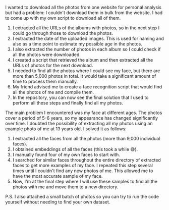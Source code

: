 I wanted to download all the photos from one website for personal analysis but had a problem: I couldn't download them in bulk from the website. I had to come up with my own script to download all of them.

   1. I extracted all the URLs of the albums with photos, so in the next step I could go through those to download the photos.
   2. I extracted the date of the uploaded images. This is used for naming and also as a time point to estimate my possible age in the photos.
   3. I also extracted the number of photos in each album so I could check if all the photos were downloaded.
   4. I created a script that retrieved the album and then extracted all the URLs of photos for the next download.
   5. I needed to find all the photos where I could see my face, but there are more than 5,000 photos in total. It would take a significant amount of time to process them manually.
   6. My friend advised me to create a face recognition script that would find all the photos of me and compile them.
   7. In the repository, you can now see the final solution that I used to perform all these steps and finally find all my photos.


   The main problem I encountered was my face at different ages. The photos cover a period of 5-6 years, so my appearance has changed significantly over time. I doubted the possibility of extracting all my photos using an example photo of me at 13 years old. I solved it as follows:
   
   1. I extracted all the faces from all the photos (more than 9,000 individual faces).
   2. I obtained embeddings of all the faces (this took a while 😅).
   3. I manually found four of my own faces to start with.
   4. I searched for similar faces throughout the entire directory of extracted faces to get more examples of my face. I repeated this step several times until I couldn't find any new photos of me. This allowed me to have the most accurate sample of my face.
   5. Now, I'm at the final step where I will use these samples to find all the photos with me and move them to a new directory.
      
P.S. I also attached a small batch of photos so you can try to run the code yourself without needing to find your own dataset.
